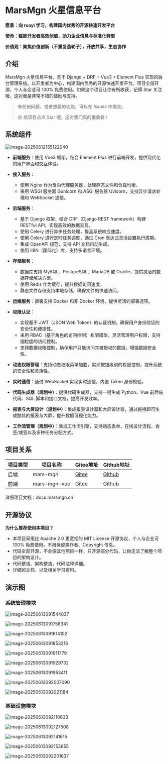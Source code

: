 # MarsMgn 火星信息平台

**愿景：向 ruoyi 学习，构建国内优秀的开源快速开发平台**

**使命：赋能开发者高效创值，助力企业信息与标准化转型**

**价值观：聚焦价值创新（不重复造轮子），开放共享，生态协作**



## 介绍
MarsMgn 火星信息平台，基于 Django + DRF + Vue3 + Element Plus 实现的后台管理系统。以开发者为中心，构建国内优秀的开源快速开发平台。项目全部开源，个人与企业可 100% 免费使用。如果这个项目让你有所收获，记得 Star 关注哦，这对我是非常不错的鼓励与支持。

> 有任何问题，或者想要的功能，可以在 _Issues_ 中提交。
>
> 😜 给项目点点 Star 吧，这对我们真的很重要！



## 系统组件

![image-20250612155122040](./assets/image-20250612155122040.png)

- **前端服务**：使用 Vue3 框架，结合 Element Plus 进行前端开发，提供现代化的用户界面和交互体验。

- **接入服务**：
  - 使用 Nginx 作为反向代理服务器，处理静态文件和负载均衡。
  - 采用 WSGI 服务器 Gunicorn 和 ASGI 服务器 Uvicorn，支持异步请求处理和 WebSocket 通信。

- **后端服务**：
  - 基于 Django 框架，结合 DRF（Django REST framework）构建 RESTful API，实现高效的数据交互。
  - 使用 Celery 进行异步任务处理，提高系统响应速度。
  - 使用 Celery 进行定时任务调度，通过 Cron 表达式灵活设置执行周期。
  - 集成 OpenAPI 规范，支持 API 文档自动生成。
  - 使用 II8N（国际化）库，支持多语言环境。

- **存储服务**：
  - 数据库支持 MySQL、PostgreSQL、MariaDB 或 Oracle，提供灵活的数据存储解决方案。
  - 使用 Redis 作为缓存，提升数据访问速度。
  - 静态文件存储支持本地存储，确保文件的快速访问。

- **运维服务**：部署支持 Docker 和非 Docker 环境，提供灵活的部署选项。

- **权限认证**：
  - 实现基于 JWT（JSON Web Token）的认证机制，确保用户身份验证的安全性和便捷性。
  - 采用 RBAC（基于角色的访问控制）权限模型，灵活管理用户权限，支持细粒度的访问控制。
  - 支持数据权限控制，确保用户只能访问其被授权的数据，增强数据安全性。

- **动态权限管理**：支持动态权限菜单加载，实现按钮级别的权限控制，提升系统的安全性和灵活性。

- **实时通信**：通过 WebSocket 实现实时通信，内置 Token 身份校验。

- **代码生成器（规划中）**：提供代码生成器，支持一键生成 Python、Vue 前后端代码、SQL 脚本和接口文档，提高开发效率。

- **报表与大屏设计（规划中）**：集成报表设计器和大屏设计器，通过拖拽即可生成酷炫的报表与大屏，提升数据可视化能力。

- **工作流管理（规划中）**：集成工作流引擎，支持动态表单、在线设计流程、会签/或签以及多种任务分配方式。





## 项目关系

| 项目类型 | 项目名称     | Gitee地址                                        | Github地址                                          |
| -------- | ------------ | ------------------------------------------------ | --------------------------------------------------- |
| 后端     | mars-mgn     | [Gitee](https://gitee.com/zhulj993/mars-mgn)     | [Github](https://github.com/david-zlj/mars-mgn)     |
| 前端     | mars-mgn-vue | [Gitee](https://gitee.com/zhulj993/mars-mgn-vue) | [Github](https://github.com/david-zlj/mars-mgn-vue) |

详细项目文档：docs.marsmgn.cn



## 开源协议

**为什么推荐使用本项目？**

- 本项目采用比 Apache 2.0 更宽松的 MIT License 开源协议，个人与企业可 100% 免费使用，不用保留类作者、Copyright 信息。
- 代码全部开源，不会像其他项目一样，只开源部分代码，让你无法了解整个项目的架构设计。
- 代码整洁、架构整洁，代码注释详细。
- 详细的文档，以及相关学习资料。



## 演示图

### 系统管理模块

![image-20250613091544837](./assets/image-20250613091544837.png)

![image-20250613091758341](./assets/image-20250613091758341.png)

![image-20250613091814102](./assets/image-20250613091814102.png)

![image-20250613091853218](./assets/image-20250613091853218.png)

![image-20250613091911779](./assets/image-20250613091911779.png)

![image-20250613091929732](./assets/image-20250613091929732.png)

![image-20250613091953411](./assets/image-20250613091953411.png)

![image-20250613092007090](./assets/image-20250613092007090.png)

![image-20250613092021184](./assets/image-20250613092021184.png)

### 基础设施模块

![image-20250613092110633](./assets/image-20250613092110633.png)

![image-20250613092127508](./assets/image-20250613092127508.png)

![image-20250613092141615](./assets/image-20250613092141615.png)

![image-20250613092153655](./assets/image-20250613092153655.png)

![image-20250613092201637](./assets/image-20250613092201637.png)
